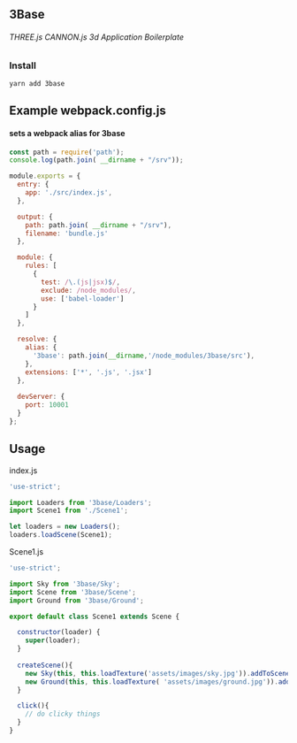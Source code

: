 3Base
-------------
###### THREE.js CANNON.js 3d Application Boilerplate

### Install
`yarn add 3base`

Example webpack.config.js
---
#### sets a webpack alias for 3base
```js
const path = require('path');
console.log(path.join( __dirname + "/srv"));

module.exports = {
  entry: {
    app: './src/index.js',
  },

  output: {
    path: path.join( __dirname + "/srv"),
    filename: 'bundle.js'
  },

  module: {
    rules: [
      {
        test: /\.(js|jsx)$/,
        exclude: /node_modules/,
        use: ['babel-loader']
      }
    ]
  },

  resolve: {
    alias: {
      '3base': path.join(__dirname,'/node_modules/3base/src'),
    },
    extensions: ['*', '.js', '.jsx']
  },
  
  devServer: {
    port: 10001
  }
};
```

Usage  
----
index.js
```js
'use-strict';

import Loaders from '3base/Loaders';
import Scene1 from './Scene1';

let loaders = new Loaders();
loaders.loadScene(Scene1);
```  
Scene1.js
```js
'use-strict';

import Sky from '3base/Sky';
import Scene from '3base/Scene';
import Ground from '3base/Ground';

export default class Scene1 extends Scene {

  constructor(loader) {
    super(loader);
  }
  
  createScene(){
    new Sky(this, this.loadTexture('assets/images/sky.jpg')).addToScene();
    new Ground(this, this.loadTexture( 'assets/images/ground.jpg')).addToScene();
  }

  click(){
    // do clicky things
  }
}

```